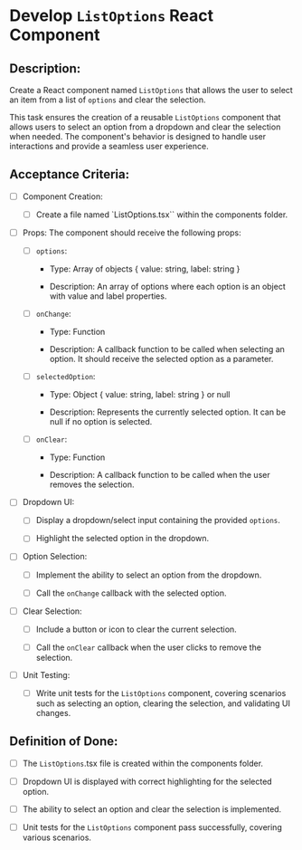 # Develop `ListOptions` React Component

## Description:

Create a React component named `ListOptions` that allows the user to select an item from a list of `options` and clear the selection.

This task ensures the creation of a reusable `ListOptions` component that allows users to select an option from a dropdown and clear the selection when needed. The component\'s behavior is designed to handle user interactions and provide a seamless user experience.

## Acceptance Criteria:

- [ ] Component Creation:

    - [ ] Create a file named `ListOptions.tsx`` within the components folder.

- [ ] Props: The component should receive the following props:

    - [ ] `options`:

        -   Type: Array of objects { value: string, label: string }

        -   Description: An array of options where each option is an object with value and label properties.

    - [ ] `onChange`:

        -   Type: Function

        -   Description: A callback function to be called when selecting an option. It should receive the selected option as a parameter.

    - [ ] `selectedOption`:

        -   Type: Object { value: string, label: string } or null

        -   Description: Represents the currently selected option. It can be null if no option is selected.

    - [ ] `onClear`:

        -   Type: Function

        -   Description: A callback function to be called when the user removes the selection.

- [ ] Dropdown UI:

    - [ ] Display a dropdown/select input containing the provided `options`.

    - [ ] Highlight the selected option in the dropdown.

- [ ] Option Selection:

    - [ ] Implement the ability to select an option from the dropdown.

    - [ ] Call the `onChange` callback with the selected option.

- [ ] Clear Selection:

    - [ ] Include a button or icon to clear the current selection.

    - [ ] Call the `onClear` callback when the user clicks to remove the selection.

- [ ] Unit Testing:

    - [ ] Write unit tests for the `ListOptions` component, covering scenarios such as selecting an option, clearing the selection, and validating UI changes.

## Definition of Done:

- [ ] The `ListOptions`.tsx file is created within the components folder.

- [ ] Dropdown UI is displayed with correct highlighting for the selected option.

- [ ] The ability to select an option and clear the selection is implemented.

- [ ] Unit tests for the `ListOptions` component pass successfully, covering various scenarios.
